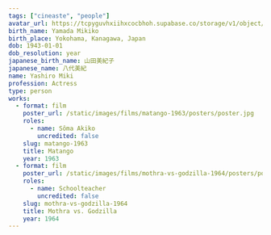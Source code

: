 ```yaml
---
tags: ["cineaste", "people"]
avatar_url: https://tcpyguvhxiihxcocbhoh.supabase.co/storage/v1/object/public/godzilla-cineaste-public/content/people/yashiro-miki/yashiro-miki.jpg
birth_name: Yamada Mikiko
birth_place: Yokohama, Kanagawa, Japan
dob: 1943-01-01
dob_resolution: year
japanese_birth_name: 山田美紀子
japanese_name: 八代美紀
name: Yashiro Miki
profession: Actress
type: person
works:
  - format: film
    poster_url: /static/images/films/matango-1963/posters/poster.jpg
    roles:
      - name: Sôma Akiko
        uncredited: false
    slug: matango-1963
    title: Matango
    year: 1963
  - format: film
    poster_url: /static/images/films/mothra-vs-godzilla-1964/posters/poster.jpg
    roles:
      - name: Schoolteacher
        uncredited: false
    slug: mothra-vs-godzilla-1964
    title: Mothra vs. Godzilla
    year: 1964
---
```

